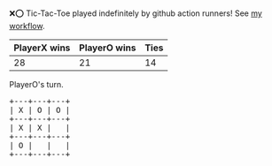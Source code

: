 :x::o: Tic-Tac-Toe played indefinitely by github action runners! See [my workflow](.github/workflows/play.yaml).

|PlayerX wins|PlayerO wins|Ties|
|-|-|-|
|28|21|14|

PlayerO's turn.

<pre>
+---+---+---+
| X | O | O |
+---+---+---+
| X | X |   |
+---+---+---+
| O |   |   |
+---+---+---+
</pre>